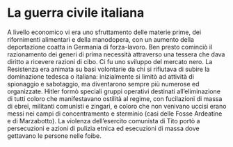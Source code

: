 # La guerra civile italiana

A livello economico vi era uno sfruttamento delle materie prime, dei rifornimenti alimentari e della manodopera, con un aumento della deportazione coatta in Germania di forza-lavoro. Ben presto cominciò il razionamento dei generi di prima necessità attraverso una tessera che dava diritto a ricevere razioni di cibo. Ci fu uno sviluppo del mercato nero. La Resistenza era animata su basi volontarie da chi si rifiutava di subire la dominazione tedesca o italiana: inizialmente si limitò ad attività di spionaggio e sabotaggio, ma diventarono sempre più numerose ed organizzate. Hitler formò speciali gruppi operativi destinati all’eliminazione di tutti coloro che manifestavano ostilità al regime, con fucilazioni di massa di ebrei, militanti comunisti e zingari, e coloro che non venivano uccisi erano messi nei campi di concentramento e sterminio (casi delle Fosse Ardeatine e di Marzabotto). La violenza dell’esercito comunista di Tito portò a persecuzioni e azioni di pulizia etnica ed esecuzioni di massa dove gettavano le persone nelle foibe.
